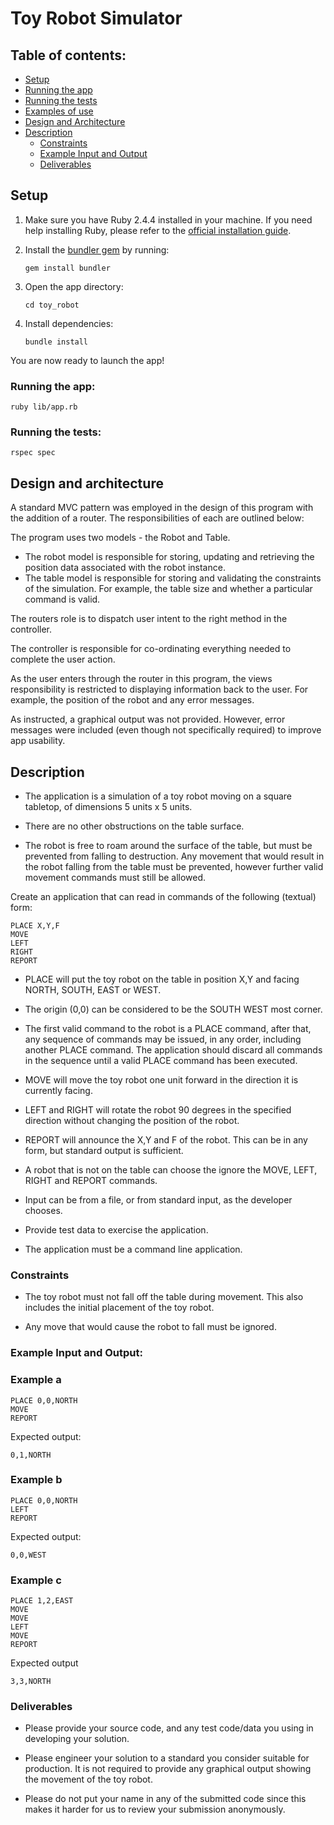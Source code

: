 # Toy Robot Simulator

## Table of contents:

* [Setup](./README.md#setup)
* [Running the app](./README.md#running-the-app)
* [Running the tests](./README.md#running-the-tests)
* [Examples of use](./test_data/test_scenarios.txt)
* [Design and Architecture](./README.md#design-and-architecture)
* [Description](./README.md#description)
  * [Constraints](./README.md#constraints)
  * [Example Input and Output](./README.md#example-input-and-output)
  * [Deliverables](./README.md#deliverables)

## Setup

1. Make sure you have Ruby 2.4.4 installed in your machine. If you need help installing Ruby, please refer to the [official installation guide](https://www.ruby-lang.org/en/documentation/installation/).

2. Install the [bundler gem](http://bundler.io/) by running:

    ```gem install bundler```

3. Open the app directory:

    ```cd toy_robot```

4. Install dependencies:

    ```bundle install```

You are now ready to launch the app!

### Running the app:
```ruby lib/app.rb```

### Running the tests:
```rspec spec```

## Design and architecture

A standard MVC pattern was employed in the design of this program with the addition of a router. The responsibilities of each are outlined below:

The program uses two models - the Robot and Table.
* The robot model is responsible for storing, updating and retrieving the position data associated with the robot instance.
* The table model is responsible for storing and validating the constraints of the simulation. For example, the table size and whether a particular command is valid.

The routers role is to dispatch user intent to the right method in the controller.

The controller is responsible for co-ordinating everything needed to complete the user action.

As the user enters through the router in this program, the views responsibility is restricted to displaying information back to the user. For example, the position of the robot and any error messages.

As instructed, a graphical output was not provided. However, error messages were included (even though not specifically required) to improve app usability.

## Description

* The application is a simulation of a toy robot moving on a square tabletop, of dimensions 5 units x 5 units.

* There are no other obstructions on the table surface.

* The robot is free to roam around the surface of the table, but must be prevented from falling to destruction. Any movement that would result in the robot falling from the table must be prevented, however further valid movement commands must still be allowed.

Create an application that can read in commands of the following (textual) form:

    PLACE X,Y,F
    MOVE
    LEFT
    RIGHT
    REPORT

* PLACE will put the toy robot on the table in position X,Y and facing NORTH, SOUTH, EAST or WEST.

* The origin (0,0) can be considered to be the SOUTH WEST most corner.

* The first valid command to the robot is a PLACE command, after that, any sequence of commands may be issued, in any order, including another PLACE command. The application should discard all commands in the sequence until a valid PLACE command has been executed.

* MOVE will move the toy robot one unit forward in the direction it is
currently facing.

* LEFT and RIGHT will rotate the robot 90 degrees in the specified direction without changing the position of the robot.

* REPORT will announce the X,Y and F of the robot. This can be in any form, but standard output is sufficient.

* A robot that is not on the table can choose the ignore the MOVE, LEFT, RIGHT and REPORT commands.

* Input can be from a file, or from standard input, as the developer chooses.

* Provide test data to exercise the application.

* The application must be a command line application.

### Constraints

* The toy robot must not fall off the table during movement. This also includes the initial placement of the toy robot.

* Any move that would cause the robot to fall must be ignored.

### Example Input and Output:

### Example a

    PLACE 0,0,NORTH
    MOVE
    REPORT

Expected output:

    0,1,NORTH

### Example b

    PLACE 0,0,NORTH
    LEFT
    REPORT

Expected output:

    0,0,WEST

### Example c

    PLACE 1,2,EAST
    MOVE
    MOVE
    LEFT
    MOVE
    REPORT

Expected output

    3,3,NORTH

### Deliverables

* Please provide your source code, and any test code/data you using in developing your solution.

* Please engineer your solution to a standard you consider suitable for production. It is not required to provide any graphical output showing the movement of the toy robot.

* Please do not put your name in any of the submitted code since this makes it harder for us to review your submission anonymously.
